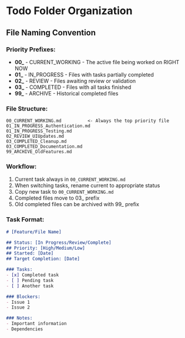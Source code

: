 # Todo Folder Organization

## File Naming Convention

### Priority Prefixes:
- **00_** - CURRENT_WORKING - The active file being worked on RIGHT NOW
- **01_** - IN_PROGRESS - Files with tasks partially completed
- **02_** - REVIEW - Files awaiting review or validation
- **03_** - COMPLETED - Files with all tasks finished
- **99_** - ARCHIVE - Historical completed files

### File Structure:
```
00_CURRENT_WORKING.md          <- Always the top priority file
01_IN_PROGRESS_Authentication.md
01_IN_PROGRESS_Testing.md
02_REVIEW_UIUpdates.md
03_COMPLETED_Cleanup.md
03_COMPLETED_Documentation.md
99_ARCHIVE_OldFeatures.md
```

### Workflow:
1. Current task always in `00_CURRENT_WORKING.md`
2. When switching tasks, rename current to appropriate status
3. Copy new task to `00_CURRENT_WORKING.md`
4. Completed files move to 03_ prefix
5. Old completed files can be archived with 99_ prefix

### Task Format:
```markdown
# [Feature/File Name]

## Status: [In Progress/Review/Complete]
## Priority: [High/Medium/Low]
## Started: [Date]
## Target Completion: [Date]

### Tasks:
- [x] Completed task
- [ ] Pending task
- [ ] Another task

### Blockers:
- Issue 1
- Issue 2

### Notes:
- Important information
- Dependencies
```